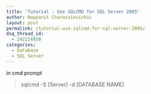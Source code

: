 ```yaml
---
title: 'Tutorial : Use SQLCMD for SQL Server 2005'
author: Noppanit Charassinvichai
layout: post
permalink: /tutorial-use-sqlcmd-for-sql-server-2005/
dsq_thread_id:
  - 242214850
categories:
  - Database
  - SQL Server
---
```

in cmd prompt

> sqlcmd -S [Server] -d [DATABASE NAME]